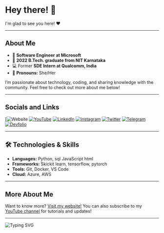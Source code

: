# Hey there! 👋

I'm glad to see you here! ❤️

---

## About Me

- 🏢 **Software Engineer at Microsoft**
- 🏫 **2022 B.Tech. graduate from NIT Karnataka**
- 💻 Former **SDE Intern at Qualcomm, India**
- 👯 **Pronouns:** She/Her

I’m passionate about technology, coding, and sharing knowledge with the community. Feel free to check out more about me below!

---

## Socials and Links

[![Website](https://linktr.ee/mukesh10400)
[![YouTube](https://img.shields.io/badge/YouTube-Shumbul-red?style=flat-square&logo=youtube)](https://youtube.com/shumbul)
[![LinkedIn](https://img.shields.io/badge/LinkedIn-Shumbul-blue?style=flat-square&logo=linkedin)](https://linkedin.com/in/shumbul)
[![Instagram](https://img.shields.io/badge/Instagram-shumbul--blog-pink?style=flat-square&logo=instagram)](https://instagram.com/shumbul_blog)
[![Twitter](https://img.shields.io/badge/Twitter-shumbul-blue?style=flat-square&logo=twitter)](https://twitter.com/shumbul)
[![Telegram](https://img.shields.io/badge/Telegram-shumbul-blue?style=flat-square&logo=telegram)](https://telegram.me/shumbul)
[![Devfolio](https://img.shields.io/badge/Devfolio-shumbul-blueviolet?style=flat-square&logo=dev.to)](https://devfolio.co/shumbul)

---

## 🛠️ Technologies & Skills

- **Languages:** Python, sql JavaScript html
- **Frameworks:** Skickit learn, tensorflow, pytorch 
- **Tools:** Git, Docker, VS Code
- **Cloud:** Azure, AWS

---

## More About Me

Want to know more? [Visit my website!](https://shumbularifa.com) You can also subscribe to my [YouTube channel](https://youtube.com/shumbul) for tutorials and updates!

---

![Typing SVG](https://readme-typing-svg.demolab.com?font=Fira+Code&size=24&pause=1000&color=2A3BFF&width=435&lines=Thanks+for+visiting+my+profile!)
